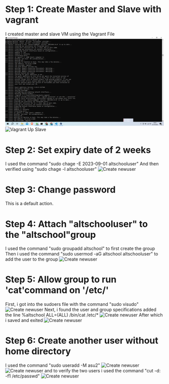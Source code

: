 # Step 1: Create Master and Slave with vagrant

I created master and slave VM using the Vagrant File
![Vagrant Up Master](screenshots/1_vagrantup1.png)
![Vagrant Up Slave](screenshots/1_vagrantup2.png)

# Step 2: Set expiry date of 2 weeks

I used the command "sudo chage -E 2023-09-01 altschooluser"
And then verified using "sudo chage -l altschooluser"
![Create newuser](Screenshots/Step2.png)

# Step 3: Change password
This is a default action.

# Step 4: Attach "altschooluser" to the "altschool"group

I used the command "sudo groupadd altschool" to first create the group
Then i used the command "sudo usermod -aG altschool altschooluser" to add the user to the group
![Create newuser](Screenshots/Step4.png)

# Step 5: Allow group to run 'cat'command on '/etc/'
First, i got into the sudoers file with the command "sudo visudo"
![Create newuser](Screenshots/Step5a.png)
Next, i found the user and group specifications added the line %altschool ALL=(ALL) /bin/cat /etc/*
![Create newuser](Screenshots/Step5b.png)
After which i saved and exited
![Create newuser](Screenshots/Step5c.png)

# Step 6: Create another user without home directory
I used the command "sudo useradd -M asu2"
![Create newuser](Screenshots/Step6a.png)
![Create newuser](Screenshots/Step6b.png)
and to verify the two users i used the command "cut -d: -f1 /etc/passwd"
![Create newuser](Screenshots/Step6c.png)


